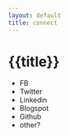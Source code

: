 ```yaml
---
layout: default
title: connect
---
```


# {{title}}

* FB
* Twitter
* Linkedin
* Blogspot
* Github
* other?
